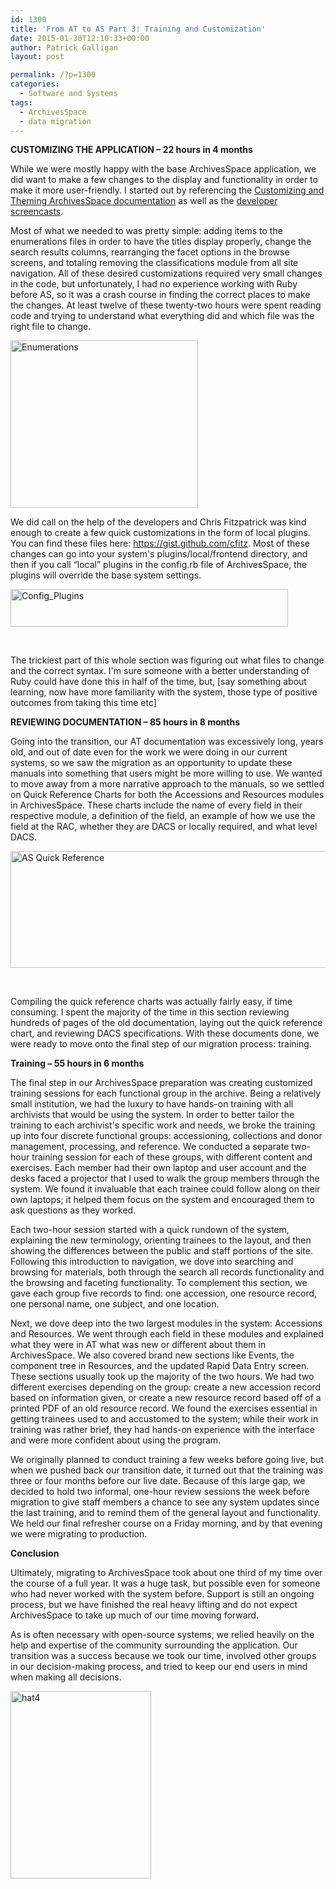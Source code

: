 ```yaml
---
id: 1300
title: 'From AT to AS Part 3: Training and Customization'
date: 2015-01-30T12:10:33+00:00
author: Patrick Galligan
layout: post

permalink: /?p=1300
categories:
  - Software and Systems
tags:
  - ArchivesSpace
  - data migration
---
```

**CUSTOMIZING THE APPLICATION – 22 hours in 4 months**

While we were mostly happy with the base ArchivesSpace application, we did want to make a few changes to the display and functionality in order to make it more user-friendly. I started out by referencing the [Customizing and Theming ArchivesSpace documentation](https://github.com/archivesspace/archivesspace/wiki/Customizing-&-Theming-ArchivesSpace) as well as the [developer screencasts](https://www.youtube.com/watch?v=Uny736mZVnk).<!--more-->

Most of what we needed to was pretty simple: adding items to the enumerations files in order to have the titles display properly, change the search results columns, rearranging the facet options in the browse screens, and totaling removing the classifications module from all site navigation. All of these desired customizations required very small changes in the code, but unfortunately, I had no experience working with Ruby before AS, so it was a crash course in finding the correct places to make the changes. At least twelve of these twenty-two hours were spent reading code and trying to understand what everything did and which file was the right file to change.

[<img class="aligncenter size-medium wp-image-1301" src="http://rockarch.org/programs/digital/bitsandbytes/wp-content/uploads/2015/01/Enumerations-300x268.jpg" alt="Enumerations" width="300" height="268" srcset="http://blog.rockarch.org/wp-content/uploads/2015/01/Enumerations-300x268.jpg 300w, http://blog.rockarch.org/wp-content/uploads/2015/01/Enumerations-335x300.jpg 335w, http://blog.rockarch.org/wp-content/uploads/2015/01/Enumerations.jpg 404w" sizes="(max-width: 300px) 100vw, 300px" />](http://rockarch.org/programs/digital/bitsandbytes/wp-content/uploads/2015/01/Enumerations.jpg)

We did call on the help of the developers and Chris Fitzpatrick was kind enough to create a few quick customizations in the form of local plugins. You can find these files here: <https://gist.github.com/cfitz>. Most of these changes can go into your system's plugins/local/frontend directory, and then if you call “local” plugins in the config.rb file of ArchivesSpace, the plugins will override the base system settings.

[<img class="aligncenter  wp-image-1302" src="http://rockarch.org/programs/digital/bitsandbytes/wp-content/uploads/2015/01/Config_Plugins-300x33.jpg" alt="Config_Plugins" width="444" height="60" />](http://rockarch.org/programs/digital/bitsandbytes/wp-content/uploads/2015/01/Config_Plugins.jpg)

&nbsp;

The trickiest part of this whole section was figuring out what files to change and the correct syntax. I'm sure someone with a better understanding of Ruby could have done this in half of the time, but, [say something about learning, now have more familiarity with the system, those type of positive outcomes from taking this time etc]

**REVIEWING DOCUMENTATION – 85 hours in 8 months**

Going into the transition, our AT documentation was excessively long, years old, and out of date even for the work we were doing in our current systems, so we saw the migration as an opportunity to update these manuals into something that users might be more willing to use. We wanted to move away from a more narrative approach to the manuals, so we settled on Quick Reference Charts for both the Accessions and Resources modules in ArchivesSpace. These charts include the name of every field in their respective module, a definition of the field, an example of how we use the field at the RAC, whether they are DACS or locally required, and what level DACS.

[<img class="aligncenter  wp-image-1303" src="http://rockarch.org/programs/digital/bitsandbytes/wp-content/uploads/2015/01/AS-Quick-Reference-300x100.jpg" alt="AS Quick Reference" width="536" height="187" />](http://rockarch.org/programs/digital/bitsandbytes/wp-content/uploads/2015/01/AS-Quick-Reference.jpg)

&nbsp;

Compiling the quick reference charts was actually fairly easy, if time consuming. I spent the majority of the time in this section reviewing hundreds of pages of the old documentation, laying out the quick reference chart, and reviewing DACS specifications. With these documents done, we were ready to move onto the final step of our migration process: training.

**Training – 55 hours in 6 months**

The final step in our ArchivesSpace preparation was creating customized training sessions for each functional group in the archive. Being a relatively small institution, we had the luxury to have hands-on training with all archivists that would be using the system. In order to better tailor the training to each archivist's specific work and needs, we broke the training up into four discrete functional groups: accessioning, collections and donor management, processing, and reference. We conducted a separate two-hour training session for each of these groups, with different content and exercises. Each member had their own laptop and user account and the desks faced a projector that I used to walk the group members through the system. We found it invaluable that each trainee could follow along on their own laptops; it helped them focus on the system and encouraged them to ask questions as they worked.

Each two-hour session started with a quick rundown of the system, explaining the new terminology, orienting trainees to the layout, and then showing the differences between the public and staff portions of the site. Following this introduction to navigation, we dove into searching and browsing for materials, both through the search all records functionality and the browsing and faceting functionality. To complement this section, we gave each group five records to find: one accession, one resource record, one personal name, one subject, and one location.

Next, we dove deep into the two largest modules in the system: Accessions and Resources. We went through each field in these modules and explained what they were in AT what was new or different about them in ArchivesSpace. We also covered brand new sections like Events, the component tree in Resources, and the updated Rapid Data Entry screen. These sections usually took up the majority of the two hours. We had two different exercises depending on the group: create a new accession record based on information given, or create a new resource record based off of a printed PDF of an old resource record. We found the exercises essential in getting trainees used to and accustomed to the system; while their work in training was rather brief, they had hands-on experience with the interface and were more confident about using the program.

We originally planned to conduct training a few weeks before going live, but when we pushed back our transition date, it turned out that the training was three or four months before our live date. Because of this large gap, we decided to hold two informal, one-hour review sessions the week before migration to give staff members a chance to see any system updates since the last training, and to remind them of the general layout and functionality. We held our final refresher course on a Friday morning, and by that evening we were migrating to production.

**Conclusion**

Ultimately, migrating to ArchivesSpace took about one third of my time over the course of a full year. It was a huge task, but possible even for someone who had never worked with the system before. Support is still an ongoing process, but we have finished the real heavy lifting and do not expect ArchivesSpace to take up much of our time moving forward.

As is often necessary with open-source systems, we relied heavily on the help and expertise of the community surrounding the application. Our transition was a success because we took our time, involved other groups in our decision-making process, and tried to keep our end users in mind when making all decisions.

[<img class="aligncenter size-medium wp-image-1305" src="http://rockarch.org/programs/digital/bitsandbytes/wp-content/uploads/2015/01/hat4-225x300.jpg" alt="hat4" width="225" height="300" srcset="http://blog.rockarch.org/wp-content/uploads/2015/01/hat4-225x300.jpg 225w, http://blog.rockarch.org/wp-content/uploads/2015/01/hat4-768x1024.jpg 768w, http://blog.rockarch.org/wp-content/uploads/2015/01/hat4.jpg 960w" sizes="(max-width: 225px) 100vw, 225px" />](http://rockarch.org/programs/digital/bitsandbytes/wp-content/uploads/2015/01/hat4.jpg)